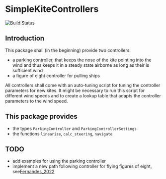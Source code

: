 # SimpleKiteControllers

[![Build Status](https://github.com/OpenSourceAWE/SimpleKiteControllers.jl/actions/workflows/CI.yml/badge.svg?branch=main)](https://github.com/OpenSourceAWE/SimpleKiteControllers.jl/actions/workflows/CI.yml?query=branch%3Amain)

## Introduction
This package shall (in the beginning) provide two controllers:
- a parking controller, that keeps the nose of the kite pointing into the wind and thus keeps it in a steady state airborne as long as their is sufficient wind
- a figure of eight controller for pulling ships

All controllers shall come with an auto-tuning script for tuning the controller parameters for new kites. It might be necessary to run this script for different wind speeds and to create a lookup table that adapts the controller parameters to the wind speed.

## This package provides
- the types `ParkingController` and `ParkingControllerSettings`
- the functions `linearize`, `calc_steering`, `navigate`

## TODO
- add examples for using the parking controller
- implement a new path following controller for flying figures of eight, see[Fernandes_2022](https://www.mdpi.com/1996-1073/15/4/1390)
